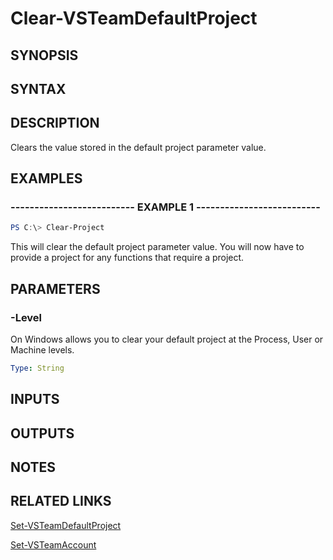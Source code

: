 <!-- #include "./common/header.md" -->

# Clear-VSTeamDefaultProject

## SYNOPSIS

<!-- #include "./synopsis/Clear-VSTeamDefaultProject.md" -->

## SYNTAX

## DESCRIPTION

Clears the value stored in the default project parameter value.

## EXAMPLES

### -------------------------- EXAMPLE 1 --------------------------

```PowerShell
PS C:\> Clear-Project
```

This will clear the default project parameter value. You will now have to provide a project for any functions that require a project.

## PARAMETERS

### -Level

On Windows allows you to clear your default project at the Process, User or Machine levels.

```yaml
Type: String
```

## INPUTS

## OUTPUTS

## NOTES

## RELATED LINKS

[Set-VSTeamDefaultProject](Set-VSTeamDefaultProject.md)

[Set-VSTeamAccount](Set-VSTeamAccount.md)